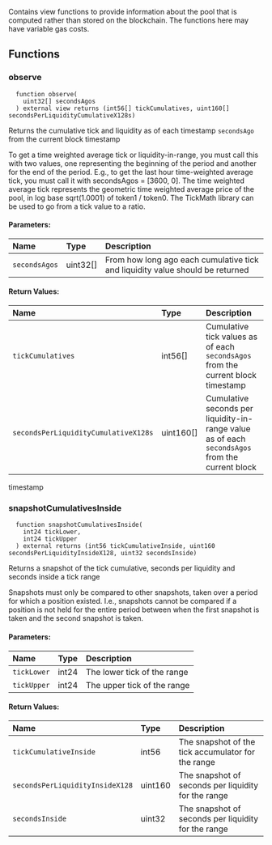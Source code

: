 Contains view functions to provide information about the pool that is computed rather than stored on the
blockchain. The functions here may have variable gas costs.


## Functions
### observe
```solidity
  function observe(
    uint32[] secondsAgos
  ) external view returns (int56[] tickCumulatives, uint160[] secondsPerLiquidityCumulativeX128s)
```
Returns the cumulative tick and liquidity as of each timestamp `secondsAgo` from the current block timestamp

To get a time weighted average tick or liquidity-in-range, you must call this with two values, one representing
the beginning of the period and another for the end of the period. E.g., to get the last hour time-weighted average tick,
you must call it with secondsAgos = [3600, 0].
The time weighted average tick represents the geometric time weighted average price of the pool, in
log base sqrt(1.0001) of token1 / token0. The TickMath library can be used to go from a tick value to a ratio.

#### Parameters:
| Name | Type | Description                                                          |
| :--- | :--- | :------------------------------------------------------------------- |
|`secondsAgos` | uint32[] | From how long ago each cumulative tick and liquidity value should be returned

#### Return Values:
| Name                           | Type          | Description                                                                  |
| :----------------------------- | :------------ | :--------------------------------------------------------------------------- |
|`tickCumulatives`| int56[] | Cumulative tick values as of each `secondsAgos` from the current block timestamp
|`secondsPerLiquidityCumulativeX128s`| uint160[] | Cumulative seconds per liquidity-in-range value as of each `secondsAgos` from the current block
timestamp
### snapshotCumulativesInside
```solidity
  function snapshotCumulativesInside(
    int24 tickLower,
    int24 tickUpper
  ) external returns (int56 tickCumulativeInside, uint160 secondsPerLiquidityInsideX128, uint32 secondsInside)
```
Returns a snapshot of the tick cumulative, seconds per liquidity and seconds inside a tick range

Snapshots must only be compared to other snapshots, taken over a period for which a position existed.
I.e., snapshots cannot be compared if a position is not held for the entire period between when the first
snapshot is taken and the second snapshot is taken.

#### Parameters:
| Name | Type | Description                                                          |
| :--- | :--- | :------------------------------------------------------------------- |
|`tickLower` | int24 | The lower tick of the range
|`tickUpper` | int24 | The upper tick of the range

#### Return Values:
| Name                           | Type          | Description                                                                  |
| :----------------------------- | :------------ | :--------------------------------------------------------------------------- |
|`tickCumulativeInside`| int56 | The snapshot of the tick accumulator for the range
|`secondsPerLiquidityInsideX128`| uint160 | The snapshot of seconds per liquidity for the range
|`secondsInside`| uint32 | The snapshot of seconds per liquidity for the range
